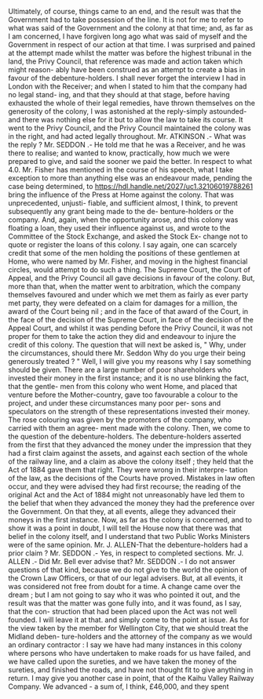Ultimately, of course, things came to an end, and the result was that the Government had to take possession of the line. It is not for me to refer to what was said of the Government and the colony at that time; and, as far as I am concerned, I have forgiven long ago what was said of myself and the Government in respect of our action at that time. I was surprised and pained at the attempt made whilst the matter was before the highest tribunal in the land, the Privy Council, that reference was made and action taken which might reason- ably have been construed as an attempt to create a bias in favour of the debenture-holders. I shall never forget the interview I had in London with the Receiver; and when I stated to him that the company had no legal stand- ing, and that they should at that stage, before having exhausted the whole of their legal remedies, have thrown themselves on the generosity of the colony, I was astonished at the reply-simply astounded-and there was nothing else for it but to allow the law to take its course. It went to the Privy Council, and the Privy Council maintained the colony was in the right, and had acted legally throughout. Mr. ATKINSON .- What was the reply ? Mr. SEDDON .- He told me that he was a Receiver, and he was there to realise; and wanted to know, practically, how much we were prepared to give, and said the sooner we paid the better. In respect to what 4.0. Mr. Fisher has mentioned in the course of his speech, what I take exception to more than anything else was an endeavour made, pending the case being determined, to https://hdl.handle.net/2027/uc1.32106019788261 bring the influence of the Press at Home against the colony. That was unprecedented, unjusti- fiable, and sufficient almost, I think, to prevent subsequently any grant being made to the de- benture-holders or the company. And, again, when the opportunity arose, and this colony was floating a loan, they used their influence against us, and wrote to the Committee of the Stock Exchange, and asked the Stock Ex- change not to quote or register the loans of this colony. I say again, one can scarcely credit that some of the men holding the positions of these gentlemen at Home, who were named by Mr. Fisher, and moving in the highest financial circles, would attempt to do such a thing. The Supreme Court, the Court of Appeal, and the Privy Council all gave decisions in favour of the colony. But, more than that, when the matter went to arbitration, which the company themselves favoured and under which we met them as fairly as ever party met party, they were defeated on a claim for damages for a million, the award of the Court being nil ; and in the face of that award of the Court, in the face of the decision of the Supreme Court, in face of the decision of the Appeal Court, and whilst it was pending before the Privy Council, it was not proper for them to take the action they did and endeavour to injure the credit of this colony. The question that will next be asked is, " Why, under the circumstances, should there Mr. Seddon Why do you urge their being generously treated ? " Well, I will give you my reasons why I say something should be given. There are a large number of poor shareholders who invested their money in the first instance; and it is no use blinking the fact, that the gentle- men from this colony who went Home, and placed that venture before the Mother-country, gave too favourable a colour to the project, and under these circumstances many poor per- sons and speculators on the strength of these representations invested their money. The rose colouring was given by the promoters of the company, who carried with them an agree- ment made with the colony. Then, we come to the question of the debenture-holders. The debenture-holders asserted from the first that they advanced the money under the impression that they had a first claim against the assets, and against each section of the whole of the railway line, and a claim as above the colony itself ; they held that the Act of 1884 gave them that right. They were wrong in their interpre- tation of the law, as the decisions of the Courts have proved. Mistakes in law often occur, and they were advised they had first recourse; the reading of the original Act and the Act of 1884 might not unreasonably have led them to the belief that when they advanced the money they had the preference over the Government. On that they, at all events, allege they advanced their moneys in the first instance. Now, as far as the colony is concerned, and to show it was a point in doubt, I will tell the House now that there was that belief in the colony itself, and I understand that two Public Works Ministers were of the same opinion. Mr. J. ALLEN-That the debenture-holders had a prior claim ? Mr. SEDDON .- Yes, in respect to completed sections. Mr. J. ALLEN .- Did Mr. Bell ever advise that? Mr. SEDDON .- I do not answer questions of that kind, because we do not give to the world the opinion of the Crown Law Officers, or that of our legal advisers. But, at all events, it was considered not free from doubt for a time. A change came over the dream ; but I am not going to say who it was who pointed it out, and the result was that the matter was gone fully into, and it was found, as I say, that the con- struction that had been placed upon the Act was not well founded. I will leave it at that. and simply come to the point at issue. As for the view taken by the member for Wellington City, that we should treat the Midland deben- ture-holders and the attorney of the company as we would an ordinary contractor : I say we have had many instances in this colony where persons who have undertaken to make roads for us have failed, and we have called upon the sureties, and we have taken the money of the sureties, and finished the roads, and have not thought fit to give anything in return. I may give you another case in point, that of the Kaihu Valley Railway Company. We advanced - a sum of, I think, £46,000, and they spent 